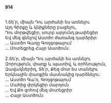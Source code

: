 **914**

\
1.Տե՛ր, միայն Դու արժանի ես առնելու\
Այդ Գիրքը և կնիքները բացելու,\
Դու մորթվեցիր, սուրբ արյունդ թափեցիր\
Եվ մեզ գնելով Աստծո ժառանգ դարձրիր:\
 ... Աստծո Գառը Գողգոթայում\
 ... Մոտեցրեց Հայր Աստծուն:\
\
2.Տե՛ր, միայն Դու արժանի ես առնելու\
Զորություն, փառք և պատիվ, և օրհնություն,\
Զավակներիդ, Տե՛ր, Քեզ մոտ ես տանելու\
Երկնային փառքին մասնակից դարձնելու:\
 ... Աստծո Գա՛ռ, Գողգոթայում\
 ... Մահից փրկեցիր մարդուն\
 ... Եվ Քո զոհով մեզ մոտեցրիր\
 ... Հայր Աստծուն:
